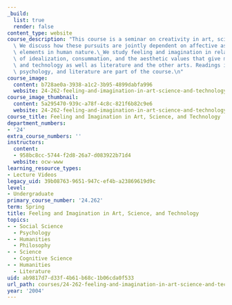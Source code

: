 ```yaml
---
_build:
  list: true
  render: false
content_type: website
course_description: "This course is a seminar on creativity in art, science, and technology.\
  \ We discuss how these pursuits are jointly dependent on affective as well as cognitive\
  \ elements in human nature.\_We study feeling and imagination in relation to principles\
  \ of idealization, consummation, and the aesthetic values that give meaning to science\
  \ and technology as well as literature and the other arts. Readings in philosophy,\
  \ psychology, and literature are part of the course.\n"
course_image:
  content: b728ae0a-3938-a1c2-3b95-4899dabfa996
  website: 24-262-feeling-and-imagination-in-art-science-and-technology-spring-2004
course_image_thumbnail:
  content: 5a295470-939c-a78f-4c8c-821f6b82c9e6
  website: 24-262-feeling-and-imagination-in-art-science-and-technology-spring-2004
course_title: Feeling and Imagination in Art, Science, and Technology
department_numbers:
- '24'
extra_course_numbers: ''
instructors:
  content:
  - 958bc8cc-5744-f2d8-26a7-d083922b71d4
  website: ocw-www
learning_resource_types:
- Lecture Videos
legacy_uid: 39b08763-9651-947c-ef4b-a23869619d9c
level:
- Undergraduate
primary_course_number: '24.262'
term: Spring
title: Feeling and Imagination in Art, Science, and Technology
topics:
- - Social Science
  - Psychology
- - Humanities
  - Philosophy
- - Science
  - Cognitive Science
- - Humanities
  - Literature
uid: ab9817d7-d33f-4b61-b68c-1b06cda0f533
url_path: courses/24-262-feeling-and-imagination-in-art-science-and-technology-spring-2004
year: '2004'
---
```

